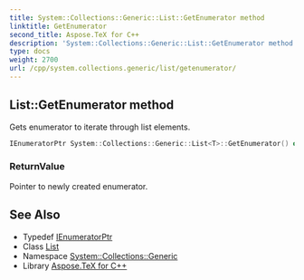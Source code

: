 ```yaml
---
title: System::Collections::Generic::List::GetEnumerator method
linktitle: GetEnumerator
second_title: Aspose.TeX for C++
description: 'System::Collections::Generic::List::GetEnumerator method. Gets enumerator to iterate through list elements in C++.'
type: docs
weight: 2700
url: /cpp/system.collections.generic/list/getenumerator/
---
```

## List::GetEnumerator method


Gets enumerator to iterate through list elements.

```cpp
IEnumeratorPtr System::Collections::Generic::List<T>::GetEnumerator() override
```


### ReturnValue

Pointer to newly created enumerator.

## See Also

* Typedef [IEnumeratorPtr](../ienumeratorptr/)
* Class [List](../)
* Namespace [System::Collections::Generic](../../)
* Library [Aspose.TeX for C++](../../../)
